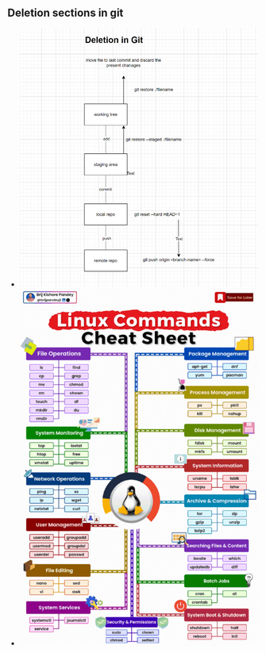 Deletion sections in git
--------------------------
* ![git](images/git1.png)
* ![alt text](images/1726893238924.gif)